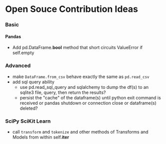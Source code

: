 # Open Souce Contribution Ideas


### Basic

#### Pandas

- Add pd.DataFrame.__bool__ method that short circuits ValueError if self.empty

### Advanced

- make `DataFrame.from_csv` behave exactly the same as `pd.read_csv`
- add sql query ability
  - use pd.read_sql_query and sqlalchemy to dump the df(s) to an sqlite3 file, query, then return the results?
  - persist the "cache" of the dataframe(s) until python exit command is received or pandas shutdown or connection close or dataframe(s) deleted?

### SciPy SciKit Learn

- call `transform` and `tokenize` and other methods of Transforms and Models from within self.__iter__
